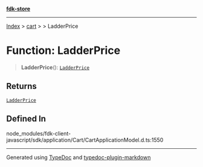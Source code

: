 [**fdk-store**](../../../README.md)
***

[Index](../../../API.md) > [cart](../../README.md) > [<internal>](../README.md) > LadderPrice

# Function: LadderPrice

> **LadderPrice**(): [`LadderPrice`](../type-aliases/type-alias.LadderPrice.md)

## Returns

[`LadderPrice`](../type-aliases/type-alias.LadderPrice.md)

## Defined In

node\_modules/fdk-client-javascript/sdk/application/Cart/CartApplicationModel.d.ts:1550

***
Generated using [TypeDoc](https://typedoc.org/) and [typedoc-plugin-markdown](https://www.npmjs.com/package/typedoc-plugin-markdown)
